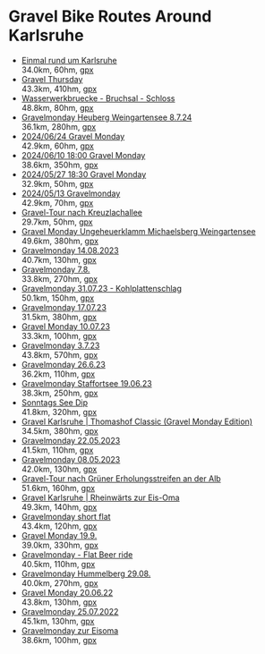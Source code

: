 # Gravel Bike Routes Around Karlsruhe

- [Einmal rund um Karlsruhe](https://www.komoot.com/de-de/tour/1750647630?share_token=ayjbc8RHEt2P58p3QZKR5EzevrCKXLGghu1Si5gLRziOtQQMRZ&ref=)  
  34.0km, 60hm, [gpx](gpx/gravel-ka/2024-07-31_1750647630_Einmal%20rund%20um%20Karlsruhe.gpx)
- [Gravel Thursday](https://www.komoot.com/de-de/tour/2431645027?share_token=aBHdPapzbl1i5ysO3zsWa3e2nTek3S8hcQoCwPwxPWKyqfyZkC&ref=)  
  43.3km, 410hm, [gpx](gpx/gravel-ka/2025-07-24_2431645027_Gravel%20Thursday.gpx)
- [Wasserwerkbruecke - Bruchsal - Schloss](https://www.komoot.com/de-de/tour/1748862082?share_token=ay98rLv8nsVB7z6qF7m6w0wktJtrlGpvNvMsDH1kR3Jl0cWnAp&ref=)  
  48.8km, 80hm, [gpx](gpx/gravel-ka/2024-07-30_1748862082_Wasserwerkbruecke%20-%20Bruchsal%20-%20Schloss.gpx)
- [Gravelmonday Heuberg Weingartensee 8.7.24](https://www.komoot.com/de-de/tour/1694590496?share_token=aYTlW3PCg3Cz9koY6ifeSK9DkZscww79Vxs07DBPvU53YKKeLB&ref=)  
  36.1km, 280hm, [gpx](gpx/gravel-ka/2024-07-08_1694590496_Gravelmonday%20Heuberg%20Weingartensee%208.7.24.gpx)
- [2024/06/24 Gravel Monday](https://www.komoot.com/de-de/tour/1667010905?share_token=aYSNdxM6ef5OmqcX0mdRLQ3MSDmSqly8fQCQ5Z33M88WPR2GyE&ref=)  
  42.9km, 60hm, [gpx](gpx/gravel-ka/2024-06-24_1667010905_2024_06_24%20Gravel%20Monday.gpx)
- [2024/06/10 18:00 Gravel Monday](https://www.komoot.com/de-de/tour/1639155120?share_token=a12IiNtZpD8nXpkzpcweyMpVdQalI8XrHCVwxaNY5zVKvnLoXP&ref=)  
  38.6km, 350hm, [gpx](gpx/gravel-ka/2024-06-10_1639155120_2024_06_10%2018_00%20Gravel%20Monday.gpx)
- [2024/05/27 18:30 Gravel Monday](https://www.komoot.com/de-de/tour/1610056854?share_token=aLae0AT8cbfh0ekEPSSG5KnieZhQSsc5D3C1i1J6kv2RorVxK6&ref=)  
  32.9km, 50hm, [gpx](gpx/gravel-ka/2024-05-27_1610056854_2024_05_27%2018_30%20Gravel%20Monday.gpx)
- [2024/05/13 Gravelmonday](https://www.komoot.com/de-de/tour/1577968719?share_token=awpxK6PwKdeknde2IRZvTcVkeRL07n4MuE7aO8nANb6rhz5n5x&ref=)  
  42.9km, 70hm, [gpx](gpx/gravel-ka/2024-05-13_1577968719_2024_05_13%20Gravelmonday.gpx)
- [Gravel-Tour nach Kreuzlachallee](https://www.komoot.com/de-de/tour/1512051211?share_token=adV7jFHHQ09Cod2juUPDqyou4ZlClVN7zPI3R0jiBYaKTjorfS&ref=)  
  29.7km, 50hm, [gpx](gpx/gravel-ka/2024-04-13_1512051211_Gravel-Tour%20nach%20Kreuzlachallee.gpx)
- [Gravel Monday Ungeheuerklamm Michaelsberg Weingartensee](https://www.komoot.com/de-de/tour/1277557628?share_token=aJG0cwTU8y7vnXFQy4sC5mKxLy7gPeuNTPEmX3agBncAnvrpaQ&ref=)  
  49.6km, 380hm, [gpx](gpx/gravel-ka/2023-08-25_1277557628_Gravel%20Monday%20Ungeheuerklamm%20Michaelsberg%20Weingartensee.gpx)
- [Gravelmonday 14.08.2023](https://www.komoot.com/de-de/tour/1259566684?share_token=ajlMaOZyJKzuFTj8yyL2jhuo9TV3YpNuyV5Z0EAtQ8JljW5JPS&ref=)  
  40.7km, 130hm, [gpx](gpx/gravel-ka/2023-08-14_1259566684_Gravelmonday%2014.08.2023.gpx)
- [Gravelmonday 7.8.](https://www.komoot.com/de-de/tour/1247523933?share_token=aHsQ6JWt4FEYml2DL57LB5ayqKYJ34MdzCdhKKmSOHXdp073lH&ref=)  
  33.8km, 270hm, [gpx](gpx/gravel-ka/2023-08-07_1247523933_Gravelmonday%207.8..gpx)
- [Gravelmonday 31.07.23 - Kohlplattenschlag](https://www.komoot.com/de-de/tour/1238120574?share_token=aJ4E13csxMkYspoaHGQ0aUzReLHIO6dIi31s7v5frUWn3u4TXv&ref=)  
  50.1km, 150hm, [gpx](gpx/gravel-ka/2023-07-31_1238120574_Gravelmonday%2031.07.23%20-%20Kohlplattenschlag.gpx)
- [Gravelmonday 17.07.23](https://www.komoot.com/de-de/tour/1214582494?share_token=a1Ov8FJQ2sFLtCPHW1eGUzapfbIKW9gctzg5XXoLS4Z87r36hP&ref=)  
  31.5km, 380hm, [gpx](gpx/gravel-ka/2023-07-16_1214582494_Gravelmonday%2017.07.23.gpx)
- [Gravel Monday 10.07.23](https://www.komoot.com/de-de/tour/1205673865?share_token=acFvs9e2UjrtYjK3OosXGbx2QTzVvvWm3JA9Y79h8UrGSDzrpP&ref=)  
  33.3km, 100hm, [gpx](gpx/gravel-ka/2023-07-10_1205673865_Gravel%20Monday%2010.07.23.gpx)
- [Gravelmonday 3.7.23](https://www.komoot.com/de-de/tour/1193645499?share_token=awt3PEEN6qszhOFA1wew3vL4oE9juX5eYvrLPlX2NffiWeo8Wo&ref=)  
  43.8km, 570hm, [gpx](gpx/gravel-ka/2023-07-02_1193645499_Gravelmonday%203.7.23.gpx)
- [Gravelmonday 26.6.23](https://www.komoot.com/de-de/tour/1184701558?share_token=aJVhHQ7W0K7s6AGb7kVHu70gYsOhRHWmtFLF5f4XXA1UrgoKO0&ref=)  
  36.2km, 110hm, [gpx](gpx/gravel-ka/2023-06-25_1184701558_Gravelmonday%2026.6.23.gpx)
- [Gravelmonday Staffortsee 19.06.23](https://www.komoot.com/de-de/tour/1174580374?share_token=aEAgCcYJjcf1k7lLitLNYr1YFiIbwk24trIXkg8p3LSfrXLB8d&ref=)  
  38.3km, 250hm, [gpx](gpx/gravel-ka/2023-06-18_1174580374_Gravelmonday%20Staffortsee%2019.06.23.gpx)
- [Sonntags See Dip](https://www.komoot.com/de-de/tour/1163364850?share_token=au2NtAbD4ULpZLCt4XxJC56M8FTWpMeQOhbKZ4OobSr3w319i9&ref=)  
  41.8km, 320hm, [gpx](gpx/gravel-ka/2023-06-11_1163364850_Sonntags%20See%20Dip.gpx)
- [Gravel Karlsruhe | Thomashof Classic (Gravel Monday Edition)](https://www.komoot.com/de-de/tour/1153228438?share_token=a9XP1d5jJ4kxOggUuPV65cU8N8tPLTl8QeVbyFVpCn1lFMlY13&ref=)  
  34.5km, 380hm, [gpx](gpx/gravel-ka/2023-06-05_1153228438_Gravel%20Karlsruhe%20_%20Thomashof%20Classic%20(Gravel%20Monday%20Edition).gpx)
- [Gravelmonday 22.05.2023](https://www.komoot.com/de-de/tour/1130637974?share_token=a8RWhMOW7Hz0na0s4yGEiXcyd0qiaC7rNSLYzpSYQDYhLp4pYe&ref=)  
  41.5km, 110hm, [gpx](gpx/gravel-ka/2023-05-22_1130637974_Gravelmonday%2022.05.2023.gpx)
- [Gravelmonday 08.05.2023](https://www.komoot.com/de-de/tour/1111014461?share_token=aI7zVVoFC8bmEz0eia1hjoBVgi1a6B6z3OhwXqsOyQDLSHeeaA&ref=)  
  42.0km, 130hm, [gpx](gpx/gravel-ka/2023-05-08_1111014461_Gravelmonday%2008.05.2023.gpx)
- [Gravel-Tour nach Grüner Erholungsstreifen an der Alb](https://www.komoot.com/de-de/tour/1099172123?share_token=abyn6eqQp9TNsrG3uSq4co11L8WwFHD5mFJu5m3UAIYHXA3a0A&ref=)  
  51.6km, 160hm, [gpx](gpx/gravel-ka/2023-04-30_1099172123_Gravel-Tour%20nach%20Grüner%20Erholungsstreifen%20an%20der%20Alb.gpx)
- [Gravel Karlsruhe | Rheinwärts zur Eis-Oma](https://www.komoot.com/de-de/tour/1099152406?share_token=aaLgeQdKnPAXyh9x3l6RRZUkEqmsB8Ye41ET4MGdORfLkFKkzW&ref=)  
  49.3km, 140hm, [gpx](gpx/gravel-ka/2023-04-30_1099152406_Gravel%20Karlsruhe%20_%20Rheinwärts%20zur%20Eis-Oma.gpx)
- [Gravelmonday short flat](https://www.komoot.com/de-de/tour/956331299?share_token=ac1qdeCgMu5i1vHtbDjKFhGRm1ASCLQkH9AXI1PTCWW6JRINY1&ref=)  
  43.4km, 120hm, [gpx](gpx/gravel-ka/2022-10-18_956331299_Gravelmonday%20short%20flat.gpx)
- [Gravel Monday 19.9.](https://www.komoot.com/de-de/tour/930524548?share_token=a7z0RFX6hR6rcOBweB02QmQxD86Yhix5cVLE4V5lpGgBrfi9lE&ref=)  
  39.0km, 330hm, [gpx](gpx/gravel-ka/2022-09-19_930524548_Gravel%20Monday%2019.9..gpx)
- [Gravelmonday - Flat Beer ride](https://www.komoot.com/de-de/tour/915932650?share_token=aaWZKVUQ4rhUhWA6W2FtcsNTxNmDJoeex7oU6bt3gXDgQgoSTz&ref=)  
  40.5km, 110hm, [gpx](gpx/gravel-ka/2022-09-05_915932650_Gravelmonday%20-%20Flat%20Beer%20ride.gpx)
- [Gravelmonday Hummelberg 29.08.](https://www.komoot.com/de-de/tour/907171289?share_token=aigwAULigzo18shxY8ifNIE3kDTJojBOe0vOZZTchggsoBc5Li&ref=)  
  40.0km, 270hm, [gpx](gpx/gravel-ka/2022-08-29_907171289_Gravelmonday%20Hummelberg%2029.08..gpx)
- [Gravel Monday 20.06.22](https://www.komoot.com/de-de/tour/867271019?share_token=apWNx5z7q0KnMZdzkVLWFdQ29KMM9WNQZM5oeHY9Ba9q8x0T8O&ref=)  
  43.8km, 130hm, [gpx](gpx/gravel-ka/2022-08-01_867271019_Gravel%20Monday%2020.06.22.gpx)
- [Gravelmonday 25.07.2022](https://www.komoot.com/de-de/tour/857577454?share_token=aqATmvyNKoUb59OX4EUvT3sTNeB5Q03azqLKgIc53AnL5arK97&ref=)  
  45.1km, 130hm, [gpx](gpx/gravel-ka/2022-07-25_857577454_Gravelmonday%2025.07.2022.gpx)
- [Gravelmonday zur Eisoma](https://www.komoot.com/de-de/tour/805764358?share_token=aVW4y26NfX2axu3bd7oxst7z5zNB7niaBV1CO91VJzPWGoZdi2&ref=)  
  38.6km, 100hm, [gpx](gpx/gravel-ka/2022-06-13_805764358_Gravelmonday%20zur%20Eisoma.gpx)
